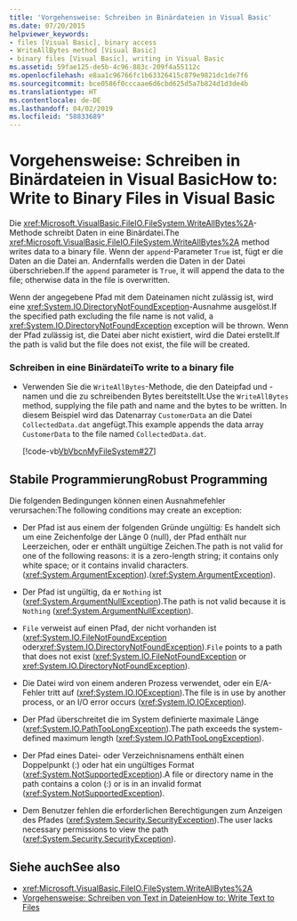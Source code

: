 ```yaml
---
title: 'Vorgehensweise: Schreiben in Binärdateien in Visual Basic'
ms.date: 07/20/2015
helpviewer_keywords:
- files [Visual Basic], binary access
- WriteAllBytes method [Visual Basic]
- binary files [Visual Basic], writing in Visual Basic
ms.assetid: 59fae125-de5b-4c96-883c-209f4a55112c
ms.openlocfilehash: e8aa1c96766fc1b63326415c879e9821dc1de7f6
ms.sourcegitcommit: bce0586f0cccaae6d6cbd625d5a7b824d1d3de4b
ms.translationtype: HT
ms.contentlocale: de-DE
ms.lasthandoff: 04/02/2019
ms.locfileid: "58833689"
---
```

# <a name="how-to-write-to-binary-files-in-visual-basic"></a><span data-ttu-id="6d886-102">Vorgehensweise: Schreiben in Binärdateien in Visual Basic</span><span class="sxs-lookup"><span data-stu-id="6d886-102">How to: Write to Binary Files in Visual Basic</span></span>
<span data-ttu-id="6d886-103">Die <xref:Microsoft.VisualBasic.FileIO.FileSystem.WriteAllBytes%2A>-Methode schreibt Daten in eine Binärdatei.</span><span class="sxs-lookup"><span data-stu-id="6d886-103">The <xref:Microsoft.VisualBasic.FileIO.FileSystem.WriteAllBytes%2A> method writes data to a binary file.</span></span> <span data-ttu-id="6d886-104">Wenn der `append`-Parameter `True` ist, fügt er die Daten an die Datei an. Andernfalls werden die Daten in der Datei überschrieben.</span><span class="sxs-lookup"><span data-stu-id="6d886-104">If the `append` parameter is `True`, it will append the data to the file; otherwise data in the file is overwritten.</span></span>  
  
 <span data-ttu-id="6d886-105">Wenn der angegebene Pfad mit dem Dateinamen nicht zulässig ist, wird eine <xref:System.IO.DirectoryNotFoundException>-Ausnahme ausgelöst.</span><span class="sxs-lookup"><span data-stu-id="6d886-105">If the specified path excluding the file name is not valid, a <xref:System.IO.DirectoryNotFoundException> exception will be thrown.</span></span> <span data-ttu-id="6d886-106">Wenn der Pfad zulässig ist, die Datei aber nicht existiert, wird die Datei erstellt.</span><span class="sxs-lookup"><span data-stu-id="6d886-106">If the path is valid but the file does not exist, the file will be created.</span></span>  
  
### <a name="to-write-to-a-binary-file"></a><span data-ttu-id="6d886-107">Schreiben in eine Binärdatei</span><span class="sxs-lookup"><span data-stu-id="6d886-107">To write to a binary file</span></span>  
  
-   <span data-ttu-id="6d886-108">Verwenden Sie die `WriteAllBytes`-Methode, die den Dateipfad und -namen und die zu schreibenden Bytes bereitstellt.</span><span class="sxs-lookup"><span data-stu-id="6d886-108">Use the `WriteAllBytes` method, supplying the file path and name and the bytes to be written.</span></span> <span data-ttu-id="6d886-109">In diesem Beispiel wird das Datenarray `CustomerData` an die Datei `CollectedData.dat` angefügt.</span><span class="sxs-lookup"><span data-stu-id="6d886-109">This example appends the data array `CustomerData` to the file named `CollectedData.dat`.</span></span>  
  
     [!code-vb[VbVbcnMyFileSystem#27](~/samples/snippets/visualbasic/VS_Snippets_VBCSharp/VbVbcnMyFileSystem/VB/Class1.vb#27)]  
  
## <a name="robust-programming"></a><span data-ttu-id="6d886-110">Stabile Programmierung</span><span class="sxs-lookup"><span data-stu-id="6d886-110">Robust Programming</span></span>  
 <span data-ttu-id="6d886-111">Die folgenden Bedingungen können einen Ausnahmefehler verursachen:</span><span class="sxs-lookup"><span data-stu-id="6d886-111">The following conditions may create an exception:</span></span>  
  
-   <span data-ttu-id="6d886-112">Der Pfad ist aus einem der folgenden Gründe ungültig: Es handelt sich um eine Zeichenfolge der Länge 0 (null), der Pfad enthält nur Leerzeichen, oder er enthält ungültige Zeichen.</span><span class="sxs-lookup"><span data-stu-id="6d886-112">The path is not valid for one of the following reasons: it is a zero-length string; it contains only white space; or it contains invalid characters.</span></span> <span data-ttu-id="6d886-113">(<xref:System.ArgumentException>).</span><span class="sxs-lookup"><span data-stu-id="6d886-113">(<xref:System.ArgumentException>).</span></span>  
  
-   <span data-ttu-id="6d886-114">Der Pfad ist ungültig, da er `Nothing` ist (<xref:System.ArgumentNullException>).</span><span class="sxs-lookup"><span data-stu-id="6d886-114">The path is not valid because it is `Nothing` (<xref:System.ArgumentNullException>).</span></span>  
  
-   <span data-ttu-id="6d886-115">`File` verweist auf einen Pfad, der nicht vorhanden ist (<xref:System.IO.FileNotFoundException> oder<xref:System.IO.DirectoryNotFoundException>).</span><span class="sxs-lookup"><span data-stu-id="6d886-115">`File` points to a path that does not exist (<xref:System.IO.FileNotFoundException> or <xref:System.IO.DirectoryNotFoundException>).</span></span>  
  
-   <span data-ttu-id="6d886-116">Die Datei wird von einem anderen Prozess verwendet, oder ein E/A-Fehler tritt auf (<xref:System.IO.IOException>).</span><span class="sxs-lookup"><span data-stu-id="6d886-116">The file is in use by another process, or an I/O error occurs (<xref:System.IO.IOException>).</span></span>  
  
-   <span data-ttu-id="6d886-117">Der Pfad überschreitet die im System definierte maximale Länge (<xref:System.IO.PathTooLongException>).</span><span class="sxs-lookup"><span data-stu-id="6d886-117">The path exceeds the system-defined maximum length (<xref:System.IO.PathTooLongException>).</span></span>  
  
-   <span data-ttu-id="6d886-118">Der Pfad eines Datei- oder Verzeichnisnamens enthält einen Doppelpunkt (:) oder hat ein ungültiges Format (<xref:System.NotSupportedException>).</span><span class="sxs-lookup"><span data-stu-id="6d886-118">A file or directory name in the path contains a colon (:) or is in an invalid format (<xref:System.NotSupportedException>).</span></span>  
  
-   <span data-ttu-id="6d886-119">Dem Benutzer fehlen die erforderlichen Berechtigungen zum Anzeigen des Pfades (<xref:System.Security.SecurityException>).</span><span class="sxs-lookup"><span data-stu-id="6d886-119">The user lacks necessary permissions to view the path (<xref:System.Security.SecurityException>).</span></span>  
  
## <a name="see-also"></a><span data-ttu-id="6d886-120">Siehe auch</span><span class="sxs-lookup"><span data-stu-id="6d886-120">See also</span></span>

- <xref:Microsoft.VisualBasic.FileIO.FileSystem.WriteAllBytes%2A>
- [<span data-ttu-id="6d886-121">Vorgehensweise: Schreiben von Text in Dateien</span><span class="sxs-lookup"><span data-stu-id="6d886-121">How to: Write Text to Files</span></span>](../../../../visual-basic/developing-apps/programming/drives-directories-files/how-to-write-text-to-files.md)
